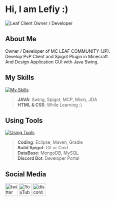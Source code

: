 # Hi, I am Lefiy :)
![Leaf Client Owner / Developer](https://pbs.twimg.com/profile_banners/1300038511383293953/1649417199/1500x500)

## About Me

Owner / Developer of MC LEAF COMMUNITY (JP).  
Develop PvP Client and Spigot Plugin in Minecraft.  
And Design Application GUI with Java Swing.  

## My Skills

[![My Skills](https://skillicons.dev/icons?i=java,html,css&theme=light)](https://skillicons.dev)  
> **JAVA**: Swing, Spigot, MCP, Mixin, JDA  
> **HTML & CSS**: While Learning :)

## Using Tools

[![Using Tools](https://skillicons.dev/icons?i=eclipse,git,maven,gradle,mongodb,mysql,bots&theme=light)](https://skillicons.dev)  
> **Coding**: Eclipse, Maven, Gradle  
> **Build Spigot**: Git or Cmd  
> **DataBase**: MongoDB, MySQL  
> **Discord Bot**: Developer Portal  

## Social Media

[<img src='https://cdn.jsdelivr.net/npm/simple-icons@3.0.1/icons/twitter.svg' alt='twitter' height='40'>](https://twitter.com/leaf_client)  [<img src='https://cdn.jsdelivr.net/npm/simple-icons@3.0.1/icons/youtube.svg' alt='YouTube' height='40'>](https://www.youtube.com/c/Lefiy_MC)  [<img src='https://cdn.jsdelivr.net/npm/simple-icons@3.0.1/icons/discord.svg' alt='discord' height='40'>](https://discord.com/invite/eJtRwnhxdY)
